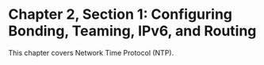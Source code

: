 # Chapter 2, Section 1: Configuring Bonding, Teaming, IPv6, and Routing

This chapter covers Network Time Protocol (NTP).
